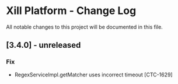 # Xill Platform - Change Log
All notable changes to this project will be documented in this file.

## [3.4.0] - unreleased

### Fix

* RegexServiceImpl.getMatcher uses incorrect timeout [CTC-1629]